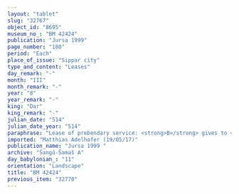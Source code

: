 ```yaml
---
layout: "tablet"
slug: "32767"
object_id: "8695"
museum_no_: "BM 42424"
publication: "Jursa 1999"
page_number: "180"
period: "Each"
place_of_issue: "Sippar city"
type_and_content: "Leases"
day_remark: "-"
month: "III"
month_remark: "-"
year: "8"
year_remark: "-"
king: "Dar"
king_remark: "-"
julian_date: "514"
julian_date_year: "514"
paraphrase: "Lease of prebendary service: <strong>B</strong> gives to <strong>A</strong> 6 days of the brewer&rsquo;s prebend in the Ebabbar in Arahsamna (VIII) and 4 days in &Scaron;abāṭ (XI), in total 10 days, for the carrying out of the duty for 3(+x) years. <strong>A</strong>&nbsp;vouches for the performance and the quality of the beer and for the <em>&scaron;ugarr&ucirc;</em>-dates of the <em>&scaron;ang&ucirc;</em> of Sippar. <strong>A</strong> is to give to <strong>B </strong>yearly the prebendary income, 8 kor (1440) of [dates] and 2;2.3 kor (450 l) of barley. 3 witnesses and the scribe (Nab&ucirc;-ahhē-bulliṭ/Nab&ucirc;-nāṣir//Nann&ucirc;tu). Addendum: Each party has taken a copy of the document. <strong><sup>f</sup>C</strong> receives the 8 kor of dates and 2;2.3 kor (450 l) of barley.<br /> &nbsp;<br /> <strong>A</strong>&nbsp;= L&acirc;b&acirc;&scaron;i/Nab&ucirc;-nāṣir//Nann&ucirc;tu; <strong>B</strong>&nbsp;= Nidintu-Marduk/&Scaron;ama&scaron;-&scaron;umu-lī&scaron;ir//Ileˀˀi-Marduk; <strong><sup>f</sup>C</strong> = <sup>f</sup>Inbāya<br /> &nbsp;"
imported: "Matthias Adelhofer (19/05/17)"
publication_name: "Jursa 1999 "
archive: "Šangû-Šamaš A"
day_babylonian_: "11"
orientation: "Landscape"
title: "BM 42424"
previous_item: "32770"
---
```

